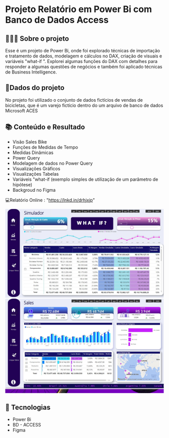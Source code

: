 # Projeto Relatório em Power Bi com Banco de Dados Access

## 👩🏾‍💻 Sobre o projeto

Esse é um projeto de Power Bi, onde foi explorado técnicas de importação e tratamento de dados, modelagem e cálculos no DAX, criação de visuais e variáveis "what-if ".
Explorei algumas funções do DAX com detalhes para responder a algumas questões de negócios e também foi aplicado técnicas de Business Intelligence.

## 🎲Dados do projeto

No projeto foi utilizado o conjunto de dados fictícios de vendas de bicicletas, que  é um varejo fictício dentro do um arquivo de banco de dados Microsoft ACES

## 📚 Conteúdo e Resultado

- Visão Sales Bike
 - Funções de Medidas de Tempo
 - Medidas Dinâmicas
 - Power Query
 - Modelagem de dados no Power Query
 - Visualizações Gráficos
 - Visualizações Tabelas
 - Variáveis "what-if (exemplo simples de utilização de um parâmetro de hipótese)
 - Backgroud no Figma
 
💻Relatório Online : "https://lnkd.in/drhjxjp"

 ![imagem](https://github.com/DeboraSouza277/PowerBI-Occdb_Sales_Simulador/blob/main/Simulador%20What%20If.JPG)
 ![imagem](https://github.com/DeboraSouza277/PowerBI-Occdb_Sales_Simulador/blob/main/Sales_Bike.JPG)
  


## 🧰 Tecnologias


- Power Bi 
- BD - ACCESS
- Figma
